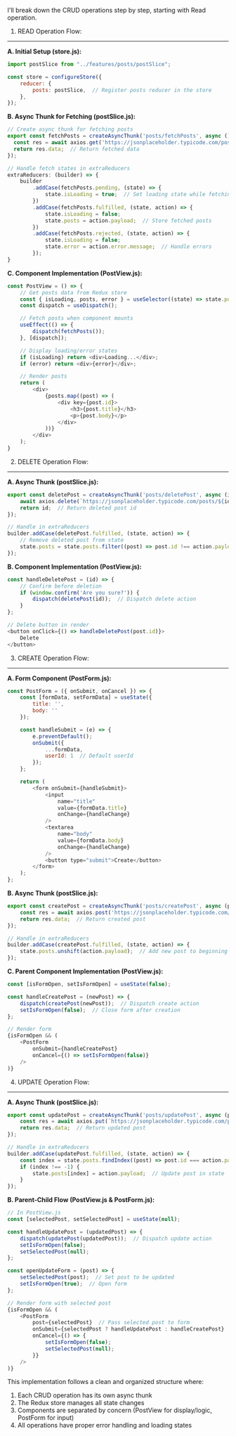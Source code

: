 I'll break down the CRUD operations step by step, starting with Read operation.

1. READ Operation Flow:
-----------------------

**A. Initial Setup (store.js):**
```javascript
import postSlice from "../features/posts/postSlice";

const store = configureStore({
    reducer: {
        posts: postSlice,  // Register posts reducer in the store
    },
});
```

**B. Async Thunk for Fetching (postSlice.js):**
```javascript
// Create async thunk for fetching posts
export const fetchPosts = createAsyncThunk('posts/fetchPosts', async () => {
  const res = await axios.get('https://jsonplaceholder.typicode.com/posts');
  return res.data;  // Return fetched data
});

// Handle fetch states in extraReducers
extraReducers: (builder) => {
    builder
        .addCase(fetchPosts.pending, (state) => {
            state.isLoading = true;  // Set loading state while fetching
        })
        .addCase(fetchPosts.fulfilled, (state, action) => {
            state.isLoading = false;
            state.posts = action.payload;  // Store fetched posts
        })
        .addCase(fetchPosts.rejected, (state, action) => {
            state.isLoading = false;
            state.error = action.error.message;  // Handle errors
        });
}
```

**C. Component Implementation (PostView.js):**
```javascript
const PostView = () => {
    // Get posts data from Redux store
    const { isLoading, posts, error } = useSelector((state) => state.posts);
    const dispatch = useDispatch();

    // Fetch posts when component mounts
    useEffect(() => {
        dispatch(fetchPosts());
    }, [dispatch]);

    // Display loading/error states
    if (isLoading) return <div>Loading...</div>;
    if (error) return <div>{error}</div>;

    // Render posts
    return (
        <div>
            {posts.map((post) => (
                <div key={post.id}>
                    <h3>{post.title}</h3>
                    <p>{post.body}</p>
                </div>
            ))}
        </div>
    );
}
```

2. DELETE Operation Flow:
-------------------------

**A. Async Thunk (postSlice.js):**
```javascript
export const deletePost = createAsyncThunk('posts/deletePost', async (id) => {
    await axios.delete(`https://jsonplaceholder.typicode.com/posts/${id}`);
    return id;  // Return deleted post id
});

// Handle in extraReducers
builder.addCase(deletePost.fulfilled, (state, action) => {
    // Remove deleted post from state
    state.posts = state.posts.filter((post) => post.id !== action.payload);
});
```

**B. Component Implementation (PostView.js):**
```javascript
const handleDeletePost = (id) => {
    // Confirm before deletion
    if (window.confirm('Are you sure?')) {
        dispatch(deletePost(id));  // Dispatch delete action
    }
};

// Delete button in render
<button onClick={() => handleDeletePost(post.id)}>
    Delete
</button>
```

3. CREATE Operation Flow:
-------------------------

**A. Form Component (PostForm.js):**
```javascript
const PostForm = ({ onSubmit, onCancel }) => {
    const [formData, setFormData] = useState({
        title: '',
        body: ''
    });

    const handleSubmit = (e) => {
        e.preventDefault();
        onSubmit({
            ...formData,
            userId: 1  // Default userId
        });
    };

    return (
        <form onSubmit={handleSubmit}>
            <input
                name="title"
                value={formData.title}
                onChange={handleChange}
            />
            <textarea
                name="body"
                value={formData.body}
                onChange={handleChange}
            />
            <button type="submit">Create</button>
        </form>
    );
};
```

**B. Async Thunk (postSlice.js):**
```javascript
export const createPost = createAsyncThunk('posts/createPost', async (post) => {
    const res = await axios.post('https://jsonplaceholder.typicode.com/posts', post);
    return res.data;  // Return created post
});

// Handle in extraReducers
builder.addCase(createPost.fulfilled, (state, action) => {
    state.posts.unshift(action.payload);  // Add new post to beginning
});
```

**C. Parent Component Implementation (PostView.js):**
```javascript
const [isFormOpen, setIsFormOpen] = useState(false);

const handleCreatePost = (newPost) => {
    dispatch(createPost(newPost));  // Dispatch create action
    setIsFormOpen(false);  // Close form after creation
};

// Render form
{isFormOpen && (
    <PostForm
        onSubmit={handleCreatePost}
        onCancel={() => setIsFormOpen(false)}
    />
)}
```

4. UPDATE Operation Flow:
-------------------------

**A. Async Thunk (postSlice.js):**
```javascript
export const updatePost = createAsyncThunk('posts/updatePost', async (post) => {
    const res = await axios.put(`https://jsonplaceholder.typicode.com/posts/${post.id}`, post);
    return res.data;  // Return updated post
});

// Handle in extraReducers
builder.addCase(updatePost.fulfilled, (state, action) => {
    const index = state.posts.findIndex((post) => post.id === action.payload.id);
    if (index !== -1) {
        state.posts[index] = action.payload;  // Update post in state
    }
});
```

**B. Parent-Child Flow (PostView.js & PostForm.js):**
```javascript
// In PostView.js
const [selectedPost, setSelectedPost] = useState(null);

const handleUpdatePost = (updatedPost) => {
    dispatch(updatePost(updatedPost));  // Dispatch update action
    setIsFormOpen(false);
    setSelectedPost(null);
};

const openUpdateForm = (post) => {
    setSelectedPost(post);  // Set post to be updated
    setIsFormOpen(true);  // Open form
};

// Render form with selected post
{isFormOpen && (
    <PostForm
        post={selectedPost}  // Pass selected post to form
        onSubmit={selectedPost ? handleUpdatePost : handleCreatePost}
        onCancel={() => {
            setIsFormOpen(false);
            setSelectedPost(null);
        }}
    />
)}
```

This implementation follows a clean and organized structure where:
1. Each CRUD operation has its own async thunk
2. The Redux store manages all state changes
3. Components are separated by concern (PostView for display/logic, PostForm for input)
4. All operations have proper error handling and loading states
